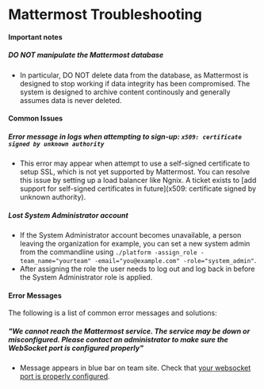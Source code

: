 # Mattermost Troubleshooting

#### Important notes

##### **DO NOT manipulate the Mattermost database**
  - In particular, DO NOT delete data from the database, as Mattermost is designed to stop working if data integrity has been compromised. The system is designed to archive content continously and generally assumes data is never deleted. 


#### Common Issues 

##### Error message in logs when attempting to sign-up: `x509: certificate signed by unknown authority`
  - This error may appear when attempt to use a self-signed certificate to setup SSL, which is not yet supported by Mattermost. You can resolve this issue by setting up a load balancer like Ngnix. A ticket exists to [add support for self-signed certificates in future](x509: certificate signed by unknown authority). 

##### Lost System Administrator account
  - If the System Administrator account becomes unavailable, a person leaving the organization for example, you can set a new system admin from the commandline using `./platform -assign_role -team_name="yourteam" -email="you@example.com" -role="system_admin"`. 
  - After assigning the role the user needs to log out and log back in before the System Administrator role is applied.

#### Error Messages

The following is a list of common error messages and solutions: 

##### "We cannot reach the Mattermost service.  The service may be down or misconfigured.  Please contact an administrator to make sure the WebSocket port is configured properly"
- Message appears in blue bar on team site. Check that [your websocket port is properly configured](https://github.com/mattermost/platform/blob/master/doc/install/Production-Ubuntu.md#set-up-nginx-server). 


